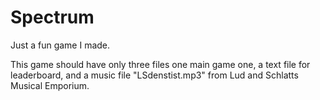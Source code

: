 # Spectrum
Just a fun game I made.

This game should have only three files one main game one, a text file for leaderboard, and a music file "LSdenstist.mp3" from Lud and Schlatts Musical Emporium. 
